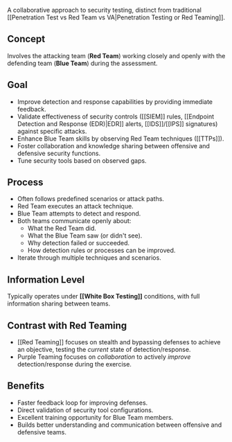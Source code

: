 A collaborative approach to security testing, distinct from traditional [[Penetration Test vs Red Team vs VA|Penetration Testing or Red Teaming]].

## Concept

Involves the attacking team (**Red Team**) working closely and openly with the defending team (**Blue Team**) during the assessment.

## Goal

- Improve detection and response capabilities by providing immediate feedback.
- Validate effectiveness of security controls ([[SIEM]] rules, [[Endpoint Detection and Response (EDR)|EDR]] alerts, [[IDS]]/[[IPS]] signatures) against specific attacks.
- Enhance Blue Team skills by observing Red Team techniques ([[TTPs]]).
- Foster collaboration and knowledge sharing between offensive and defensive security functions.
- Tune security tools based on observed gaps.

## Process

- Often follows predefined scenarios or attack paths.
- Red Team executes an attack technique.
- Blue Team attempts to detect and respond.
- Both teams communicate openly about:
    - What the Red Team did.
    - What the Blue Team saw (or didn't see).
    - Why detection failed or succeeded.
    - How detection rules or processes can be improved.
- Iterate through multiple techniques and scenarios.

## Information Level

Typically operates under **[[White Box Testing]]** conditions, with full information sharing between teams.

## Contrast with Red Teaming

- [[Red Teaming]] focuses on stealth and bypassing defenses to achieve an objective, testing the *current* state of detection/response.
- Purple Teaming focuses on *collaboration* to actively *improve* detection/response during the exercise.

## Benefits

- Faster feedback loop for improving defenses.
- Direct validation of security tool configurations.
- Excellent training opportunity for Blue Team members.
- Builds better understanding and communication between offensive and defensive teams. 